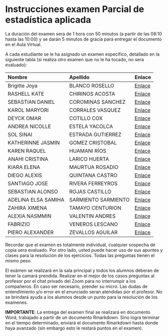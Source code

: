 Instrucciones examen Parcial de estadística aplicada
================

La duración del examen sera de 1 hora con 50 minutos (a partir de las
08:10 hasta las 10:00) y se darán 5 minutos de gracia para entregar el
documento en el Aula Virtual.

A cada estudiante se le ha asignado un examen específico, detallado en
la siguiente tabla (si realiza otro examen que no le ha tocado, no sera
evaluado):

| Nombre              | Apellido            | Enlace                                                                           |
|:--------------------|:--------------------|:---------------------------------------------------------------------------------|
| Brigitte Joya       | BLANCO ROSELLO      | [Enlace](https://github.com/luiqs/Modelamiento/blob/main/SOS/ExamenParcial_2.md) |
| RASHELL KATE        | CHIRINOS ACOSTA     | [Enlace](https://github.com/luiqs/Modelamiento/blob/main/SOS/ExamenParcial_6.md) |
| SEBASTIAN DANIEL    | COROMINAS SANCHEZ   | [Enlace](https://github.com/luiqs/Modelamiento/blob/main/SOS/ExamenParcial_3.md) |
| KAROL MARYORI       | CORRALES VASQUEZ    | [Enlace](https://github.com/luiqs/Modelamiento/blob/main/SOS/ExamenParcial_2.md) |
| DEYCK OMAR          | COTILLO COX         | [Enlace](https://github.com/luiqs/Modelamiento/blob/main/SOS/ExamenParcial_1.md) |
| ANDREA NICOLLE      | ESTELA YACOLCA      | [Enlace](https://github.com/luiqs/Modelamiento/blob/main/SOS/ExamenParcial_1.md) |
| SOL SINAI           | ESTRADA GUTIERREZ   | [Enlace](https://github.com/luiqs/Modelamiento/blob/main/SOS/ExamenParcial_2.md) |
| KATHERINNE JASMIN   | GOMEZ CRISTOBAL     | [Enlace](https://github.com/luiqs/Modelamiento/blob/main/SOS/ExamenParcial_1.md) |
| KAREN RAQUEL        | HUAMANI RÍOS        | [Enlace](https://github.com/luiqs/Modelamiento/blob/main/SOS/ExamenParcial_2.md) |
| ANAHI CRISTINA      | LARICO HUERTA       | [Enlace](https://github.com/luiqs/Modelamiento/blob/main/SOS/ExamenParcial_6.md) |
| KIARA ELENA         | MAURTUA ROSADIO     | [Enlace](https://github.com/luiqs/Modelamiento/blob/main/SOS/ExamenParcial_6.md) |
| DIEGO ALEXIS        | QUINTANA CASTRO     | [Enlace](https://github.com/luiqs/Modelamiento/blob/main/SOS/ExamenParcial_8.md) |
| SANTIAGO JOSE       | RIVERA FERREYROS    | [Enlace](https://github.com/luiqs/Modelamiento/blob/main/SOS/ExamenParcial_1.md) |
| SEBASTIAN ALONSO    | ROJAS CASTILLO      | [Enlace](https://github.com/luiqs/Modelamiento/blob/main/SOS/ExamenParcial_2.md) |
| ADELINA ELSA SAMIHA | SARMIENTO SARMIENTO | [Enlace](https://github.com/luiqs/Modelamiento/blob/main/SOS/ExamenParcial_6.md) |
| ZAHIRA XIMENA       | TAMAYO CENTURION    | [Enlace](https://github.com/luiqs/Modelamiento/blob/main/SOS/ExamenParcial_1.md) |
| ALEXIA NASMMIN      | VALENTIN ANDRES     | [Enlace](https://github.com/luiqs/Modelamiento/blob/main/SOS/ExamenParcial_6.md) |
| FABRIZIO            | VENEROS LESCANO     | [Enlace](https://github.com/luiqs/Modelamiento/blob/main/SOS/ExamenParcial_1.md) |
| PIERO ALEXANDER     | ZEVALLOS AGUILAR    | [Enlace](https://github.com/luiqs/Modelamiento/blob/main/SOS/ExamenParcial_2.md) |

Recordar que el examen es totalmente individual, cualquier sospecha de
copia sera evaluado. Por otro lado, usted puede hacer uso de sus apuntes
y clases para la resolución de los ejercicios. Todas las preguntas
tienen el mismo peso.

El exámen se realizará en la sala principal y todos los alumnos deberan
de tener la camará prendida. Realizar en el mejor de los casos preguntas
al profesor por el chat privado del Zoom para no interrumpir a los
compañeros. En caso ser necesario, prender su micro. Las dudas de
entendimiento y/o error en el enunciado seran atendidas por el profesor.
No se brindará ayuda a los alumnos desde un punto para la resolución de
los examenes.

**IMPORTANTE**: La entrega del examen final se realizará en documento
Word, trabajado a partir de un documento Rmarkdown. Sino logra terminar
en el tiempo determinado, enviará el documento Rmarkdown hasta donde
haya avanzado (sin embargo esto le restará puntos en el examen).
